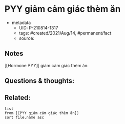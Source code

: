 # PYY giảm cảm giác thèm ăn

- metadata
	- UID: P-210814-1317
	- tags: #created/2021/Aug/14, #permanent/fact 
	- source: 

## Notes
[[Hormone PYY]] giảm cảm giác thèm ăn

## Questions & thoughts:

## Related:
```dataview
list
from [[PYY giảm cảm giác thèm ăn]]
sort file.name asc
```
